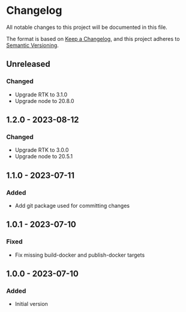 # Changelog

All notable changes to this project will be documented in this file.

The format is based on [Keep a Changelog](https://keepachangelog.com/en/1.0.0/),
and this project adheres to [Semantic Versioning](https://semver.org/spec/v2.0.0.html).

## Unreleased
### Changed
- Upgrade RTK to 3.1.0
- Upgrade node to 20.8.0

## 1.2.0 - 2023-08-12
### Changed
- Upgrade RTK to 3.0.0
- Upgrade node to 20.5.1

## 1.1.0 - 2023-07-11
### Added
- Add git package used for committing changes

## 1.0.1 - 2023-07-10
### Fixed
- Fix missing build-docker and publish-docker targets

## 1.0.0 - 2023-07-10
### Added
- Initial version

